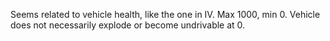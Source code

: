 Seems related to vehicle health, like the one in IV.
Max 1000, min 0.
Vehicle does not necessarily explode or become undrivable at 0.